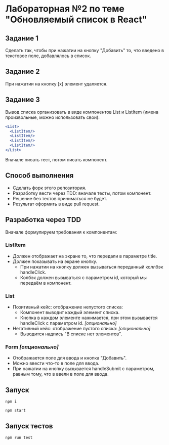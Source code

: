 # Лабораторная №2 по теме "Обновляемый список в React"

## Задание 1
Сделать так, чтобы при нажатии на кнопку "Добавить" то, что введено в текстовое поле, добавлялось в список.

## Задание 2
При нажатии на кнопку [x] элемент удаляется.

## Задание 3
Вывод списка организовать в виде компонентов List и ListItem (имена произвольные, можно использовать свои):
```jsx
<List>
  <ListItem/>
  <ListItem/>
  <ListItem/>
  <ListItem/>
</List>
```
Вначале писать тест, потом писать компонент.

## Способ выполнения
* Сделать форк этого репозитория. 
* Разработку вести через TDD: вначале тесты, потом компонент.
* Решение без тестов приниматься не будет.
* Результат оформить в виде pull request.

## Разработка через TDD
Вначале формулируем требования к компонентам:

### ListItem
* Должен отображает на экране то, что передали в параметре title.
* Должен показывать на экране кнопку.
    * При нажатии на кнопку должен вызываться переданный коллбэк handleClick.
    * Колбэк должен вызываться с параметром id, который мы передаём в компонент.

### List
* Позитивный кейс: отображение непустого списка:
    * Компонент выводит каждый элемент списка.
    * Кнопка в каждом элементе нажимается, при этом вызывается handleClick с параметром id. _[опционально]_
* Негативный кейс: отображение пустого списка: _[опционально]_
    * Выводится надпись "В списке нет элементов".

### Form _[опционально]_
* Отображается поле для ввода и кнопка "Добавить".
* Можно ввести что-то в поле для ввода.
* При нажатии на кнопку вызывается handleSubmit с параметром,
  равным тому, что в ввели в поле для ввода.

## Запуск
```
npm i
```

```
npm start
```

## Запуск тестов
```npm run test```
